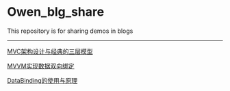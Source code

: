 # Owen_blg_share
This repository is for sharing demos in blogs

---
[MVC架构设计与经典的三层模型](https://blog.csdn.net/u014158743/article/details/105648184)

[MVVM实现数据双向绑定](https://blog.csdn.net/u014158743/article/details/105462190)

[DataBinding的使用与原理](https://blog.csdn.net/u014158743/article/details/105472418)
